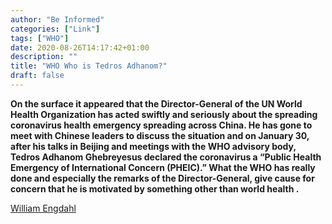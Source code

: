 ```yaml
---
author: "Be Informed"
categories: ["Link"]
tags: ["WHO"]
date: 2020-08-26T14:17:42+01:00
description: ""
title: "WHO Who is Tedros Adhanom?"
draft: false
---
```


**On the surface it appeared that the Director-General of the UN World Health Organization has acted swiftly and seriously about the spreading coronavirus health emergency spreading across China. He has gone to meet with Chinese leaders to discuss the situation and on January 30, after his talks in Beijing and meetings with the WHO advisory body, Tedros Adhanom Ghebreyesus declared the coronavirus a “Public Health Emergency of International Concern (PHEIC).” What the WHO has really done and especially the remarks of the Director-General, give cause for concern that he is motivated by something other than world health .**

[William Engdahl](http://www.williamengdahl.com/englishNEO18Feb2020.php)